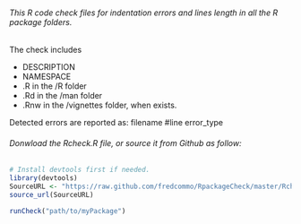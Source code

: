 ###### This R code check files for indentation errors and lines length in all the R package folders.
The check includes
- DESCRIPTION
- NAMESPACE
- .R in the /R folder
- .Rd in the /man folder
- .Rnw in the /vignettes folder, when exists.

Detected errors are reported as:
filename
#line error_type

###### Donwload the Rcheck.R file, or source it from Github as follow:

```r
# Install devtools first if needed.
library(devtools)
SourceURL <- "https://raw.github.com/fredcommo/RpackageCheck/master/Rcheck.R"
source_url(SourceURL)

runCheck("path/to/myPackage")
```
